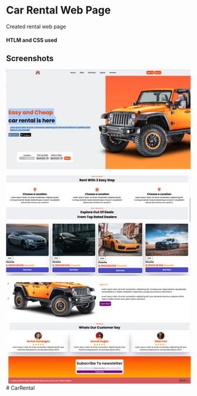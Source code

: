 <h1> Car Rental Web Page </h1>

Created rental web page 

<h4> HTLM and CSS used </h4>

<h2>Screenshots</h2>

![](images/img-1.png)

![](images/img-2.png)

![](images/img-3.png)# CarRental
